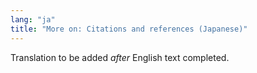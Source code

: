 ```yaml
---
lang: "ja"
title: "More on: Citations and references (Japanese)"
---
```

Translation to be added _after_ English text completed.
